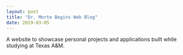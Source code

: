 ```yaml
---
layout: post
title: "Dr. Morte Begins Web Blog"
date: 2019-03-05
---
```


A website to showcase personal projects and applications built while studying at Texas A&M.
